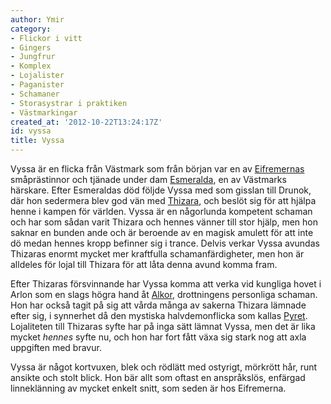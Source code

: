 ```yaml
---
author: Ymir
category:
- Flickor i vitt
- Gingers
- Jungfrur
- Komplex
- Lojalister
- Paganister
- Schamaner
- Storasystrar i praktiken
- Västmarkingar
created_at: '2012-10-22T13:24:17Z'
id: vyssa
title: Vyssa
---
```

Vyssa är en flicka från Västmark som från början var en av [Eifremernas] småprästinnor och tjänade under dam [Esmeralda], en av Västmarks härskare. Efter Esmeraldas död följde Vyssa med som gisslan till Drunok, där hon sedermera blev god vän med [Thizara], och beslöt sig för att hjälpa henne i kampen för världen. Vyssa är en någorlunda kompetent schaman och har som sådan varit Thizara och hennes vänner till stor hjälp, men hon saknar en bunden ande och är beroende av en magisk amulett för att inte dö medan hennes kropp befinner sig i trance. Delvis verkar Vyssa avundas Thizaras enormt mycket mer kraftfulla schamanfärdigheter, men hon är alldeles för lojal till Thizara för att låta denna avund komma fram.

Efter Thizaras försvinnande har Vyssa komma att verka vid kungliga hovet i Arlon som en slags högra hand åt [Alkor], drottningens personliga schaman. Hon har också tagit på sig att vårda många av sakerna Thizara lämnade efter sig, i synnerhet då den mystiska halvdemonflicka som kallas [Pyret]. Lojaliteten till Thizaras syfte har på inga sätt lämnat Vyssa, men det är lika mycket *hennes* syfte nu, och hon har fort fått växa sig stark nog att axla uppgiften med bravur.

Vyssa är något kortvuxen, blek och rödlätt med ostyrigt, mörkrött hår, runt ansikte och stolt blick. Hon bär allt som oftast en anspråkslös, enfärgad linneklänning av mycket enkelt snitt, som seden är hos Eifremerna.

  [Eifremernas]: Eifremerna
  [Esmeralda]: Esmeralda
  [Thizara]: Thizara
  [Alkor]: Alkor
  [Pyret]: Pyret